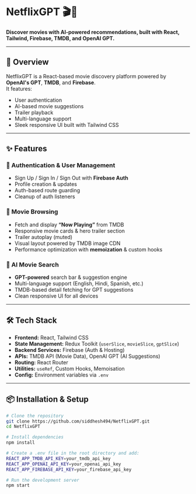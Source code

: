 # NetflixGPT 🎬🤖

**Discover movies with AI-powered recommendations, built with React, Tailwind, Firebase, TMDB, and OpenAI GPT.**

---

## 📖 Overview
NetflixGPT is a React-based movie discovery platform powered by **OpenAI's GPT**, **TMDB**, and **Firebase**.  
It features:
- User authentication
- AI-based movie suggestions
- Trailer playback
- Multi-language support
- Sleek responsive UI built with Tailwind CSS

---

## ✨ Features

### 🔐 Authentication & User Management
- Sign Up / Sign In / Sign Out with **Firebase Auth**
- Profile creation & updates
- Auth-based route guarding
- Cleanup of auth listeners

### 🎥 Movie Browsing
- Fetch and display **“Now Playing”** from TMDB
- Responsive movie cards & hero trailer section
- Trailer autoplay (muted)
- Visual layout powered by TMDB image CDN
- Performance optimization with **memoization** & custom hooks

### 🤖 AI Movie Search
- **GPT-powered** search bar & suggestion engine
- Multi-language support (English, Hindi, Spanish, etc.)
- TMDB-based detail fetching for GPT suggestions
- Clean responsive UI for all devices

---

## 🛠 Tech Stack
- **Frontend:** React, Tailwind CSS
- **State Management:** Redux Toolkit (`userSlice`, `movieSlice`, `gptSlice`)
- **Backend Services:** Firebase (Auth & Hosting)
- **APIs:** TMDB API (Movie Data), OpenAI GPT (AI Suggestions)
- **Routing:** React Router
- **Utilities:** `useRef`, Custom Hooks, Memoisation
- **Config:** Environment variables via `.env`

---

## 📦 Installation & Setup

```bash
# Clone the repository
git clone https://github.com/siddhesh494/NetflixGPT.git
cd NetflixGPT

# Install dependencies
npm install

# Create a .env file in the root directory and add:
REACT_APP_TMDB_API_KEY=your_tmdb_api_key
REACT_APP_OPENAI_API_KEY=your_openai_api_key
REACT_APP_FIREBASE_API_KEY=your_firebase_api_key

# Run the development server
npm start
